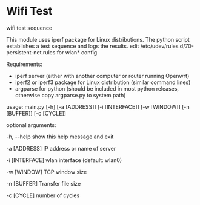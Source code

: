 # Wifi Test
wifi test sequence

This module uses iperf package for Linux distributions. The python script establishes a test sequence and logs the results.
edit /etc/udev/rules.d/70-persistent-net.rules for wlan* config

Requirements:

* iperf server (either with another computer or router running Openwrt)
* iperf2 or iperf3 package for Linux distribution (similar command lines)
* argparse for python (should be included in most python releases, otherwise copy argparse.py to system path)

usage: main.py [-h] [-a [ADDRESS]] [-i [INTERFACE]] [-w [WINDOW]] [-n [BUFFER]] [-c [CYCLE]]

optional arguments:

-h, --help show this help message and exit

-a [ADDRESS] IP address or name of server

-i [INTERFACE] wlan interface (default: wlan0)

-w [WINDOW] TCP window size

-n [BUFFER] Transfer file size

-c [CYCLE] number of cycles
